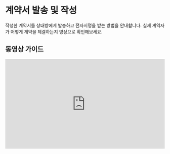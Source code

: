 # 계약서 발송 및 작성

작성한 계약서를 상대방에게 발송하고 전자서명을 받는 방법을 안내합니다.
실제 계약자가 어떻게 계약을 체결하는지 영상으로 확인해보세요.

## 동영상 가이드

<div style="position: relative; padding-bottom: 56.25%; height: 0; overflow: hidden; max-width: 100%;">
  <iframe style="position: absolute; top: 0; left: 0; width: 100%; height: 100%;" src="https://www.youtube.com/embed/7c88jVYvxLw" title="SIGNPASS 계약서 발송 및 작성" frameborder="0" allow="accelerometer; autoplay; clipboard-write; encrypted-media; gyroscope; picture-in-picture; web-share" allowfullscreen></iframe>
</div>